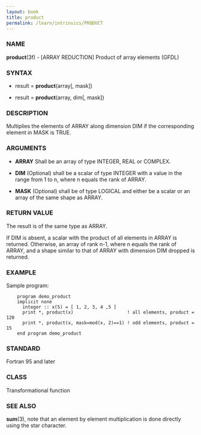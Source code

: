 ```yaml
---
layout: book
title: product
permalink: /learn/intrinsics/PRODUCT
---
```

### NAME

**product**(3f) - \[ARRAY REDUCTION\] Product of array elements
(GFDL)

### SYNTAX

  - result = **product**(array\[, mask\])

  - result = **product**(array, dim\[, mask\])

### DESCRIPTION

Multiplies the elements of ARRAY along dimension DIM if the
corresponding element in MASK is TRUE.

### ARGUMENTS

  - **ARRAY**
    Shall be an array of type INTEGER, REAL or COMPLEX.

  - **DIM**
    (Optional) shall be a scalar of type INTEGER with a value in the
    range from 1 to n, where n equals the rank of ARRAY.

  - **MASK**
    (Optional) shall be of type LOGICAL and either be a scalar or an
    array of the same shape as ARRAY.

### RETURN VALUE

The result is of the same type as ARRAY.

If DIM is absent, a scalar with the product of all elements in ARRAY is
returned. Otherwise, an array of rank n-1, where n equals the rank of
ARRAY, and a shape similar to that of ARRAY with dimension DIM dropped
is returned.

### EXAMPLE

Sample program:

```
    program demo_product
    implicit none
      integer :: x(5) = [ 1, 2, 3, 4 ,5 ]
      print *, product(x)                    ! all elements, product = 120
      print *, product(x, mask=mod(x, 2)==1) ! odd elements, product = 15
    end program demo_product
```

### STANDARD

Fortran 95 and later

### CLASS

Transformational function

### SEE ALSO

**sum**(3), note that an element by element multiplication is done
directly using the star character.
